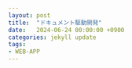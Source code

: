 ```yaml
---
layout: post
title:  "ドキュメント駆動開発"
date:   2024-06-24 00:00:00 +0900
categories: jekyll update
tags:
- WEB-APP
---
```

